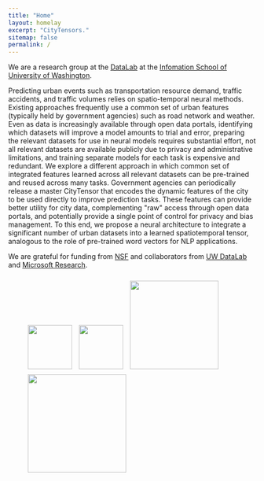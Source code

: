 ```yaml
---
title: "Home"
layout: homelay
excerpt: "CityTensors."
sitemap: false
permalink: /
---
```


We are a research group at the [DataLab](https://datalab.ischool.uw.edu/) at the [Infomation School of University of Washington](https://ischool.uw.edu/). 

Predicting urban events such as transportation resource demand, traffic accidents, and traffic volumes relies on spatio-temporal neural methods. Existing approaches frequently use a common set of urban features (typically held by government agencies) such as road network and weather. Even as data is increasingly available through open data portals, identifying which datasets will improve a model amounts to trial and error, preparing the relevant datasets for use in neural models requires substantial effort, not all relevant datasets are available publicly due to privacy and administrative limitations, and training separate models for each task is expensive and redundant. We explore a different approach in which common set of integrated features learned across all relevant datasets can be pre-trained and reused across many tasks.  Government agencies can periodically release a master CityTensor that encodes the dynamic features of the city to be used directly to improve prediction tasks.  These features can provide better utility for city data, complementing "raw" access through open data portals, and potentially provide a single point of control for privacy and bias management. To this end, we propose a neural architecture to integrate a significant number of urban datasets into a learned spatiotemporal tensor, analogous to the role of pre-trained word vectors for NLP applications. 

<!--div class="carousel slide">
<div markdown="0" id="carousel" class="carousel slide" data-ride="carousel" data-interval="5000" data-pause="hover" >
    <ol class="carousel-indicators">
        <li data-target="#carousel" data-slide-to="0" class="active"></li>
        <li data-target="#carousel" data-slide-to="1"></li>
        <li data-target="#carousel" data-slide-to="2"></li>
        <li data-target="#carousel" data-slide-to="3"></li>
        <li data-target="#carousel" data-slide-to="4"></li>
        <li data-target="#carousel" data-slide-to="5"></li>
        <li data-target="#carousel" data-slide-to="6"></li>
    </ol>
</div-->  

<!--div class="left carousel-control">
  <a class="left carousel-control" href="#carousel" role="button" data-slide="prev">
    <span class="glyphicon glyphicon-chevron-left" aria-hidden="true"></span>
    <span class="sr-only">Previous</span>
  </a>
  <a class="right carousel-control" href="#carousel" role="button" data-slide="next">
    <span class="glyphicon glyphicon-chevron-right" aria-hidden="true"></span>
    <span class="sr-only">Next</span>
  </a>
</div-->  



<!--
To this end, we develop novel spectroscopic-imaging scanning tunneling microscopy (SI-STM) tools to visualize the relevant quantum mechanical degrees of freedom. We want to be able to build the perfect instruments to answer the  scientific questions we deem most important (see [Research](research)). -->

<!--
We are located at Leiden University, the birthplace of superconductivity and home to Kamerlingh Onnes, Lorentz, Huygens, Einstein, de Sitter, and others (see e.g. [the wall of signatures from Ehrenfest lecturers](https://www.lorentz.leidenuniv.nl/history/colloquium/muur_heel.html)). We exchange ideas and work with our neighbors from [Quantum Matter & Optics](http://www.physics.leidenuniv.nl/qo-home), as well as with the colleagues from our [world-class theory section](https://www.lorentz.leidenuniv.nl).  -->

<!--
 **We are  looking for passionate new PhD students, Postdocs, and Master students to join the team** [(more info)]({{ site.url }}{{ site.baseurl }}/vacancies) **!**  -->


We are grateful for funding from [NSF](https://www.nsf.gov/) and collaborators from [UW DataLab](https://datalab.ischool.uw.edu/) and [Microsoft Research](https://www.microsoft.com/en-us/research/). 


<figure class="fourth">
  <img src="{{ site.url }}{{ site.baseurl }}/images/logopic/Logo_nsf.png" style="width: 90px">
  <img src="{{ site.url }}{{ site.baseurl }}/images/logopic/Logo_UW.png" style="width: 90px; margin: 10px 10px">
  <img src="{{ site.url }}{{ site.baseurl }}/images/logopic/Logo_datalab.png" style="width: 180px; margin: 10px 0px">
  <img src="{{ site.url }}{{ site.baseurl }}/images/logopic/Logo_ms.jpg" style="width: 200px">
</figure>
